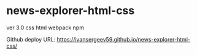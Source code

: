 
# news-explorer-html-css
ver 3.0
css 
html
webpack
npm

Github deploy URL: https://ivansergeev59.github.io/news-explorer-html-css/
